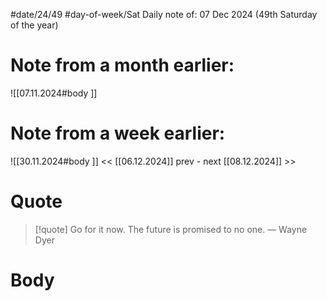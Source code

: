 
#date/24/49
#day-of-week/Sat
Daily note of: 07 Dec 2024 (49th Saturday of the year)

# Note from a month earlier:
![[07.11.2024#body ]]

# Note from a week earlier:
![[30.11.2024#body ]]
 << [[06.12.2024]] prev - next [[08.12.2024]] >>
# Quote

> [!quote] Go for it now. The future is promised to no one.
> — Wayne Dyer
# Body

